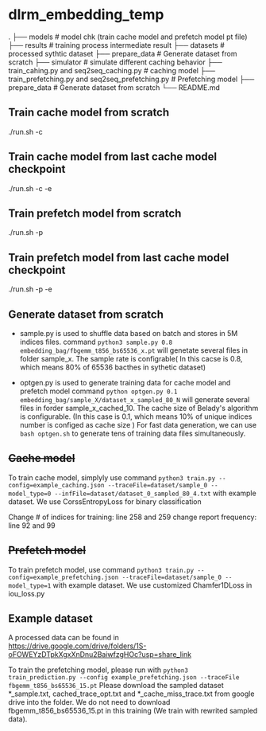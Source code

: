 # dlrm_embedding_temp

   .
   ├── models                                               # model chk (train cache model and prefetch model pt file)
   ├── results                                              # training process intermediate result
   ├── datasets                                             # processed sythtic dataset
   ├── prepare_data                                         # Generate dataset from scratch
   ├── simulator                                            # simulate different caching behavior
   ├── train_cahing.py and seq2seq_caching.py               # caching model
   ├── train_prefetching.py and seq2seq_prefetching.py      # Prefetching model
   ├── prepare_data                                         # Generate dataset from scratch
   └── README.md


## Train cache model from scratch
./run.sh -c

## Train cache model from last cache model checkpoint
./run.sh -c -e

## Train prefetch model from scratch
./run.sh -p

## Train prefetch model from last cache model checkpoint
./run.sh -p -e

## Generate dataset from scratch

- sample.py is used to shuffle data based on batch and stores in 5M indices files.
  command `python3 sample.py 0.8 embedding_bag/fbgemm_t856_bs65536_x.pt` will genetate several files in folder sample_x. The sample rate is configrable( In this cacse is 0.8, which means 80% of 65536 bacthes in sythetic dataset) 
  
- optgen.py is used to generate training data for cache model and prefetch model
  command `python optgen.py 0.1 embedding_bag/sample_X/dataset_x_sampled_80_N` will generate several files in forder sample_x_cached_10. The cache size of Belady's algorithm is configurable. (In this case is 0.1, which means 10% of unique indices number is configed as cache size )
  For fast data generation, we can use `bash optgen.sh` to generate tens of training data files simultaneously. 
  
## ~~Cache model~~
To train cache model, simplyly use command `python3 train.py --config=example_caching.json --traceFile=dataset/sample_0 --model_type=0 --infFile=dataset/dataset_0_sampled_80_4.txt` with example dataset. We use CorssEntropyLoss for binary classification

Change # of indices for training: line 258 and 259
change report frequency: line 92 and 99


## ~~Prefetch model~~
To train prefetch model, use command `python3 train.py --config=example_prefetching.json --traceFile=dataset/sample_0 --model_type=1` with example dataset. We use customized Chamfer1DLoss in iou_loss.py


## Example dataset
A processed data can be found in https://drive.google.com/drive/folders/1S-oFOWEYzDTpkXgxXnDnu2BaiwfzgHOc?usp=share_link

To train the prefetching model, please run with `python3 train_prediction.py --config example_prefetching.json --traceFile fbgemm_t856_bs65536_15.pt`
Please download the sampled dataset *_sample.txt, cached_trace_opt.txt and *_cache_miss_trace.txt from google drive into the folder. We do not need to download fbgemm_t856_bs65536_15.pt in this training (We train with rewrited sampled data). 


